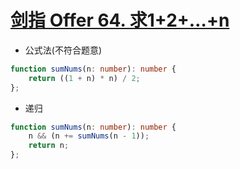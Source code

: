 
# [剑指 Offer 64. 求1+2+…+n](https://leetcode-cn.com/problems/qiu-12n-lcof/)

- 公式法(不符合题意)

```ts
function sumNums(n: number): number {
    return ((1 + n) * n) / 2;
};
```

- 递归

```ts
function sumNums(n: number): number {
    n && (n += sumNums(n - 1));
    return n;
};
```
